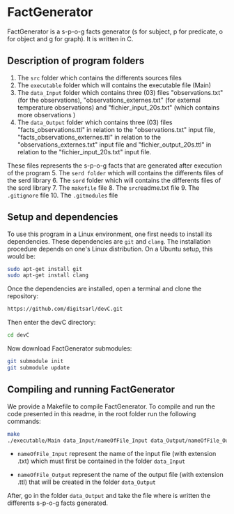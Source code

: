 
# FactGenerator

FactGenerator is a s-p-o-g facts generator (s for subject, p for predicate, o for object and g for graph). It is written in C.


## Description of program folders

 1. The ```src``` folder which contains the differents sources files
 2. The ```executable``` folder which will contains the executable file (Main)
 3. The ```data_Input``` folder which contains three (03) files "observations.txt" (for the observations), "observations_externes.txt" (for external temperature observations) and "fichier_input_20s.txt" (which contains more observations ) 
 4. The ```data_Output``` folder which contains three (03) files "facts_observations.ttl" in relation to the "observations.txt" input file, "facts_observations_externes.ttl" in relation to the "observations_externes.txt" input file and "fichier_output_20s.ttl" in relation to the "fichier_input_20s.txt" input file. 
 
 These files represents the s-p-o-g facts that are generated after execution of the program
 5. The ```serd folder``` which will contains the differents files of the serd library
 6. The ```sord``` folder which will contains the differents files of the sord library
 7. The ```makefile``` file
 8. The ```src```readme.txt file
 9. The ```.gitignore``` file
 10. The ```.gitmodules``` file



## Setup and dependencies

To use this program in a Linux environment, one first needs to install its dependencies. These dependencies are ```git``` and ```clang```. The installation procedure depends on one's Linux distribution. On a Ubuntu setup, this would be:

```bash
sudo apt-get install git
sudo apt-get install clang
```

Once the dependencies are installed, open a terminal and clone the repository:

```bash
https://github.com/digitsarl/devC.git
```

Then enter the devC directory:

```bash
cd devC
```

Now download FactGenerator submodules:

```bash
git submodule init
git submodule update
```



## Compiling and running FactGenerator

We provide a Makefile to compile FactGenerator. To compile and run the code presented in this readme, in the root folder run the following commands:
```bash
make
./executable/Main data_Input/nameOfFile_Input data_Output/nameOfFile_Output
```

 - ```nameOfFile_Input``` represent the name of the input file (with extension .txt) which must first be contained in the folder ```data_Input``` 
 
 - ```nameOfFile_Output``` represent the name of the output file (with extension .ttl) that will be created in the folder ```data_Output```
 

After, go in the folder ```data_Output``` and take the file where is written the differents s-p-o-g facts generated.


